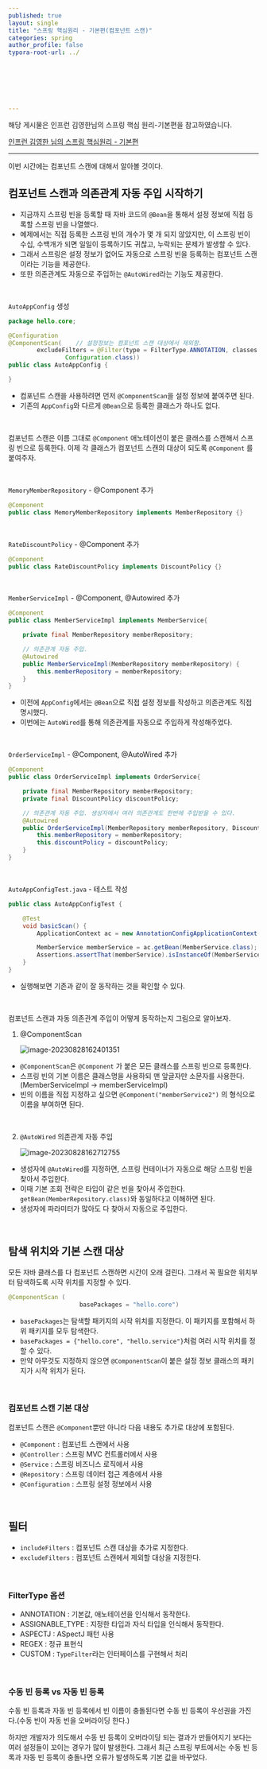 ```yaml
---
published: true
layout: single
title: "스프링 핵심원리 - 기본편(컴포넌트 스캔)"
categories: spring
author_profile: false
typora-root-url: ../







---
```


해당 게시물은 인프런 김영한님의 스프링 핵심 원리-기본편을 참고하였습니다.

[인프런 김영한 님의 스프링 핵심원리 - 기본편](https://www.inflearn.com/course/%EC%8A%A4%ED%94%84%EB%A7%81-%ED%95%B5%EC%8B%AC-%EC%9B%90%EB%A6%AC-%EA%B8%B0%EB%B3%B8%ED%8E%B8)



-----------

이번 시간에는 컴포넌트 스캔에 대해서 알아볼 것이다.

## 컴포넌트 스캔과 의존관계 자동 주입 시작하기

- 지금까지 스프링 빈을 등록할 때 자바 코드의 `@Bean`을 통해서 설정 정보에 직접 등록할 스프링 빈을 나열했다.
- 예제에서는 직접 등록한 스프링 빈의 개수가 몇 개 되지 않았지만, 이 스프링 빈이 수십, 수백개가 되면 일일이 등록하기도 귀찮고, 누락되는 문제가 발생할 수 있다.
- 그래서 스프링은 설정 정보가 없어도 자동으로 스프링 빈을 등록하는 컴포넌트 스캔이라는 기능을 제공한다.
- 또한 의존관계도 자동으로 주입하는 `@AutoWired`라는 기능도 제공한다. 



<br>

`AutoAppConfig` 생성

```java
package hello.core;

@Configuration
@ComponentScan(    // 설정정보는 컴포넌트 스캔 대상에서 제외함.
        excludeFilters = @Filter(type = FilterType.ANNOTATION, classes =
                Configuration.class))
public class AutoAppConfig {

}
```

- 컴포넌트 스캔을 사용하려면 먼저 `@ComponentScan`을 설정 정보에 붙여주면 된다.
- 기존의 `AppConfig`와 다르게 `@Bean`으로 등록한 클래스가 하나도 없다.

<br>

컴포넌트 스캔은 이름 그대로 `@Component` 애노테이션이 붙은 클래스를 스캔해서 스프링 빈으로 등록한다. 이제 각 클래스가 컴포넌트 스캔의 대상이 되도록 `@Component` 를 붙여주자.

<br>

`MemoryMemberRepository`  - @Component 추가

```java
@Component
public class MemoryMemberRepository implements MemberRepository {}
```



<br>

`RateDiscountPolicy` -  @Component 추가

```java
@Component
public class RateDiscountPolicy implements DiscountPolicy {}
```

<br>

`MemberServiceImpl` -  @Component, @Autowired 추가

```java
@Component
public class MemberServiceImpl implements MemberService{

    private final MemberRepository memberRepository;

    // 의존관계 자동 주입.
    @Autowired
    public MemberServiceImpl(MemberRepository memberRepository) {
        this.memberRepository = memberRepository;
    }
}
```

- 이전에 `AppConfig`에서는 `@Bean`으로 직접 설정 정보를 작성하고 의존관계도 직접 명시했다.
- 이번에는 `AutoWired`를 통해 의존관계를 자동으로 주입하게 작성해주었다.

<br>

`OrderServiceImpl` - @Component, @AutoWired 추가

```java
@Component
public class OrderServiceImpl implements OrderService{

    private final MemberRepository memberRepository;
    private final DiscountPolicy discountPolicy;

    // 의존관계 자동 주입. 생성자에서 여러 의존관계도 한번에 주입받을 수 있다.
    @Autowired
    public OrderServiceImpl(MemberRepository memberRepository, DiscountPolicy discountPolicy) {
        this.memberRepository = memberRepository;
        this.discountPolicy = discountPolicy;
    }
}
```

<br>

`AutoAppConfigTest.java` - 테스트 작성

```java
public class AutoAppConfigTest {

    @Test
    void basicScan() {
        ApplicationContext ac = new AnnotationConfigApplicationContext(AutoAppConfig.class);

        MemberService memberService = ac.getBean(MemberService.class);
        Assertions.assertThat(memberService).isInstanceOf(MemberService.class);
    }
}
```

- 실행해보면 기존과 같이 잘 동작하는 것을 확인할 수 있다.

<br>

컴포넌트 스캔과 자동 의존관계 주입이 어떻게 동작하는지 그림으로 알아보자.

1. @ComponentScan

   ![image-20230828162401351](/images/2023-08-28-Spring_principle_6/image-20230828162401351.png)

- `@ComponentScan`은 `@Component` 가 붙은 모든 클래스를 스프링 빈으로 등록한다.
- 스프링 빈의 기본 이름은 클래스명을 사용하되 맨 앞글자만 소문자를 사용한다. (MemberServiceImpl -> memberServiceImpl)
- 빈의 이름을 직접 지정하고 싶으면 `@Component("memberService2")` 의 형식으로 이름을 부여하면 된다.

<br>

2. `@AutoWired` 의존관계 자동 주입

   ![image-20230828162712755](/images/2023-08-28-Spring_principle_6/image-20230828162712755.png)

- 생성자에 `@AutoWired`를 지정하면, 스프링 컨테이너가 자동으로 해당 스프링 빈을 찾아서 주입한다.
- 이때 기본 조회 전략은 타입이 같은 빈을 찾아서 주입한다. `getBean(MemberRepository.class)`와 동일하다고 이해하면 된다.
- 생성자에 파라미터가 많아도 다 찾아서 자동으로 주입한다.



<br>

## 탐색 위치와 기본 스캔 대상

모든 자바 클래스를 다 컴포넌트 스캔하면 시간이 오래 걸린다. 그래서 꼭 필요한 위치부터 탐색하도록 시작 위치를 지정할 수 있다.

```java
@ComponentScan (
					basePackages = "hello.core")
```

- `basePackages`는 탐색할 패키지의 시작 위치를 지정한다. 이 패키지를 포함해서 하위 패키지를 모두 탐색한다.
- `basePackages = {"hello.core", "hello.service"}`처럼 여러 시작 위치를 정할 수 있다.
- 만약 아무것도 지정하지 않으면 `@ComponentScan`이 붙은 설정 정보 클래스의 패키지가 시작 위치가 된다.

<br>

### 컴포넌트 스캔 기본 대상

컴포넌트 스캔은 `@Component`뿐만 아니라 다음 내용도 추가로 대상에 포함된다.

- `@Component` : 컴포넌트 스캔에서 사용
- `@Controller` : 스프링 MVC 컨트롤러에서 사용
- `@Service` : 스프링 비즈니스 로직에서 사용
- `@Repository` : 스프링 데이터 접근 계층에서 사용
- `@Configuration` : 스프링 설정 정보에서 사용

<br>

## 필터

- `includeFilters` : 컴포넌트 스캔 대상을 추가로 지정한다.
- `excludeFilters` : 컴포넌트 스캔에서 제외할 대상을 지정한다.

<br>

### FilterType 옵션

- ANNOTATION : 기본값, 애노테이션을 인식해서 동작한다.
- ASSIGNABLE_TYPE : 지정한 타입과 자식 타입을 인식해서 동작한다.
- ASPECTJ : ASpectJ 패턴 사용
- REGEX : 정규 표현식
- CUSTOM : `TypeFilter`라는 인터페이스를 구현해서 처리 



<br>

### 수동 빈 등록 vs 자동 빈 등록

수동 빈 등록과 자동 빈 등록에서 빈 이름이 충돌된다면 수동 빈 등록이 우선권을 가진다.(수동 빈이 자동 빈을 오버라이딩 한다.)

하지만 개발자가 의도해서 수동 빈 등록이 오버라이딩 되는 결과가 만들어지기 보다는 여러 설정들이 꼬이는 경우가 많이 발생한다. 그래서 최근 스프링 부트에서는 수동 빈 등록과 자동 빈 등록이 충돌나면 오류가 발생하도록 기본 값을 바꾸었다. 















